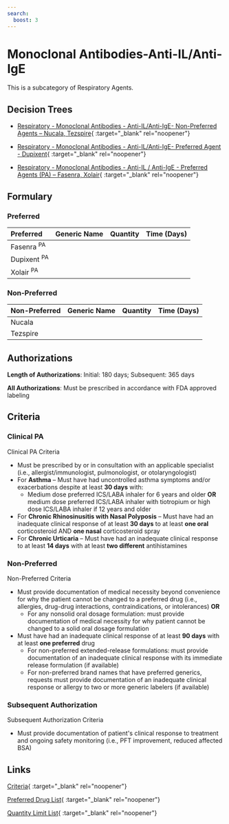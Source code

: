 ```yaml
---
search:
  boost: 3
---
```


# Monoclonal Antibodies-Anti-IL/Anti-IgE

This is a subcategory of Respiratory Agents.

## Decision Trees

- [Respiratory - Monoclonal Antibodies - Anti-IL/Anti-IgE- Non-Preferred Agents – Nucala, Tezspire](https://forms.office.com/Pages/ResponsePage.aspx?id=nPhjxpvvj0G9PUHkbAzgaN9UYz8EqmlIs3_TYn4TbXBUOEwzQ1RWTklSTjVVSFRKQTgwVE9SRzVWNSQlQCN0PWcu){ :target="_blank" rel="noopener"}

- [Respiratory - Monoclonal Antibodies - Anti-IL/Anti-IgE- Preferred Agent - Dupixent](https://forms.office.com/Pages/ResponsePage.aspx?id=nPhjxpvvj0G9PUHkbAzgaN9UYz8EqmlIs3_TYn4TbXBUMkU0QlpZNDkxTkpDRUNaRjBaU1YyUDNLMSQlQCN0PWcu){ :target="_blank" rel="noopener"}

- [Respiratory - Monoclonal Antibodies - Anti-IL / Anti-IgE - Preferred Agents (PA) – Fasenra, Xolair](https://forms.office.com/Pages/ResponsePage.aspx?id=nPhjxpvvj0G9PUHkbAzgaN9UYz8EqmlIs3_TYn4TbXBUQVpOMlBRS0RSQjlXV0tZMFZIVjdTNUpRMyQlQCN0PWcu){ :target="_blank" rel="noopener"}

## Formulary

### Preferred

| Preferred              | Generic Name | Quantity | Time (Days) |
| :--------------------- | :----------- | :------: | :---------: |
| Fasenra <sup>PA</sup>  |              |          |             |
| Dupixent <sup>PA</sup> |              |          |             |
| Xolair <sup>PA</sup>   |              |          |             |

### Non-Preferred

| Non-Preferred | Generic Name | Quantity | Time (Days) |
| :------------ | :----------- | :------: | :---------: |
| Nucala        |              |          |             |
| Tezspire      |              |          |             |

## Authorizations

**Length of Authorizations**: Initial: 180 days; Subsequent: 365 days

**All Authorizations**: Must be prescribed in accordance with FDA approved labeling

## Criteria

### Clinical PA

Clinical PA Criteria

-   Must be prescribed by or in consultation with an applicable specialist (i.e., allergist/immunologist, pulmonologist, or otolaryngologist)
-   For **Asthma** – Must have had uncontrolled asthma symptoms and/or exacerbations despite at least **30 days** with:
    -   Medium dose preferred ICS/LABA inhaler for 6 years and older **OR** medium dose preferred ICS/LABA inhaler with tiotropium or high dose ICS/LABA inhaler if 12 years and older
-   For **Chronic Rhinosinusitis with Nasal Polyposis** – Must have had an inadequate clinical response of at least **30 days** to at least **one oral** corticosteroid AND **one nasal** corticosteroid spray
-   For **Chronic Urticaria** – Must have had an inadequate clinical response to at least **14 days** with at least **two different** antihistamines

### Non-Preferred

Non-Preferred Criteria

-   Must provide documentation of medical necessity beyond convenience for why the patient cannot be changed to a preferred drug (i.e., allergies, drug-drug interactions, contraindications, or intolerances) **OR**
    -   For any nonsolid oral dosage formulation: must provide documentation of medical necessity for why patient cannot be changed to a solid oral dosage formulation
-   Must have had an inadequate clinical response of at least **90 days** with at least **one preferred** drug
    -   For non-preferred extended-release formulations: must provide documentation of an inadequate clinical response with its immediate release formulation (if available)
    -   For non-preferred brand names that have preferred generics, requests must provide documentation of an inadequate clinical response or allergy to two or more generic labelers (if available)

### Subsequent Authorization

Subsequent Authorization Criteria

- Must provide documentation of patient's clinical response to treatment and ongoing safety monitoring (i.e., PFT improvement, reduced affected BSA)

## Links

[Criteria](https://pharmacy.medicaid.ohio.gov/sites/default/files/20230401_UPDL_Criteria%20_APPROVED.pdf#page=98){ :target="_blank" rel="noopener"}

[Preferred Drug List](https://pharmacy.medicaid.ohio.gov/sites/default/files/20230401_UPDL_v7_Approved.pdf#page=31){ :target="_blank" rel="noopener"}

[Quantity Limit List](https://pharmacy.medicaid.ohio.gov/sites/default/files/20230101_Ohio_Medicaid_Quantity_Document_APPROVED.pdf){ :target="_blank" rel="noopener"}
